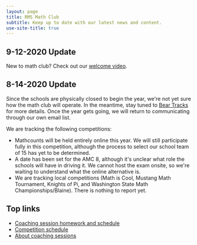 ```yaml
---
layout: page
title: RMS Math Club
subtitle: Keep up to date with our latest news and content.
use-site-title: true
---
```


## 9-12-2020 Update

New to math club? Check out our [welcome video](https://www.youtube.com/watch?v=HP58Q_IAsq8).

## 8-14-2020 Update

Since the schools are physically closed to begin the year, we're not yet sure how the math club will operate.
In the meantime, stay tuned to [Bear Tracks](https://emailoctopus.com/lists/b1bc567a-d35d-11ea-a3d0-06b4694bee2a/forms/subscribe)
for more details. Once the year gets going, we will return to communicating through our own email list.

We are tracking the following competitions:

- Mathcounts will be held entirely online this year. We will still participate fully in this competition, although the process to select our school team of 15 has yet to be determined.
- A date has been set for the AMC 8, although it's unclear what role the schools will have in driving it. We cannot host the exam onsite, so we're waiting to understand what the online alternative is.
- We are tracking local competitions (Math is Cool, Mustang Math Tournament, Knights of Pi, and Washington State Math Championships/Blaine). There is nothing to report yet.

## Top links

- <a href="/schedule">Coaching session homework and schedule</a>
- <a href="/competitions">Competition schedule</a>
- <a href="/sessions">About coaching sessions</a>

